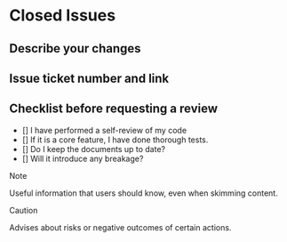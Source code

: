 # Closed Issues

## Describe your changes

## Issue ticket number and link

## Checklist before requesting a review
- [] I have performed a self-review of my code
- [] If it is a core feature, I have done thorough tests.
- [] Do I keep the documents up to date?
- [] Will it introduce any breakage?

> [!NOTE]
> Useful information that users should know, even when skimming content.

> [!CAUTION]
> Advises about risks or negative outcomes of certain actions.
